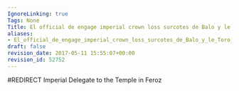 ```yaml
---
IgnoreLinking: true
Tags: None
Title: El official de engage imperial crown loss surcotes de Balo y le Toro Negro
aliases:
- El_official_de_engage_imperial_crown_loss_surcotes_de_Balo_y_le_Toro_Negro
draft: false
revision_date: 2017-05-11 15:55:07+00:00
revision_id: 52752
---
```


#REDIRECT Imperial Delegate to the Temple in Feroz